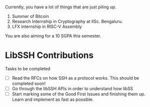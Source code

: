 Currently, you have a lot of things that are just piling up.
1. Summer of Bitcoin
2. Research Internship in Cryptography at IISc. Bengaluru.
3. LFX internship in RISC-V Assembly

You are also aiming for a 10 SGPA this semester.
# LibSSH Contributions
Tasks to be completed
- [ ] Read the RFCs on how SSH as a protocol works. This should be completed soon!
- [ ] Go through the libSSH APIs in order to understand how libSS
- [ ] Start marking some of the Good First Issues and finishing them up. Learn and implement as fast as possible.